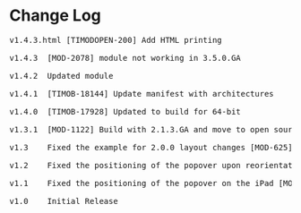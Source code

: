 # Change Log
<pre>
v1.4.3.html	[TIMODOPEN-200] Add HTML printing

v1.4.3 	[MOD-2078] module not working in 3.5.0.GA

v1.4.2 	Updated module

v1.4.1 	[TIMOB-18144] Update manifest with architectures

v1.4.0  [TIMOB-17928] Updated to build for 64-bit

v1.3.1  [MOD-1122] Build with 2.1.3.GA and move to open source repo
	
v1.3	Fixed the example for 2.0.0 layout changes [MOD-625] and corrected the iOS supported version error message [MOD-628]

v1.2	Fixed the positioning of the popover upon reorientation [MOD-380]

v1.1	Fixed the positioning of the popover on the iPad [MOD-257]

v1.0    Initial Release
